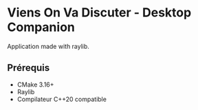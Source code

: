 # Viens On Va Discuter - Desktop Companion

Application made with raylib.

## Prérequis

- CMake 3.16+
- Raylib
- Compilateur C++20 compatible